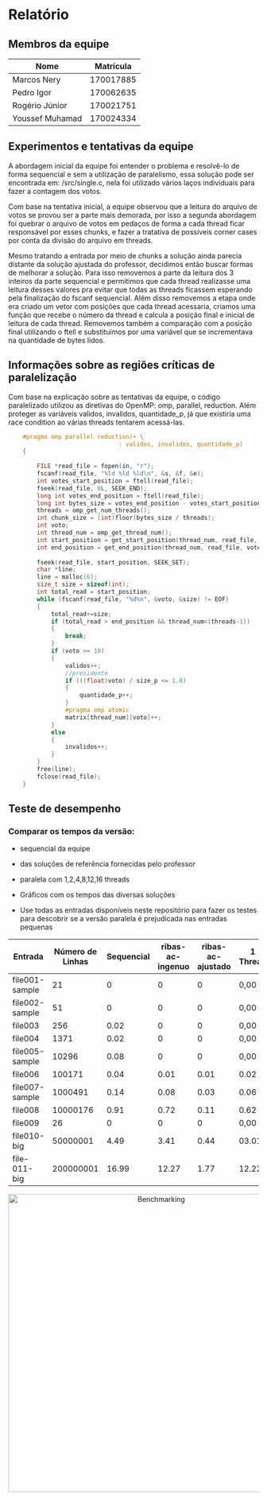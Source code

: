 # Relatório

## Membros da equipe

| Nome            | Matrícula |
| --------------- | --------- |
| Marcos Nery     | 170017885 |
| Pedro Igor      | 170062635 |
| Rogério Júnior  | 170021751 |
| Youssef Muhamad | 170024334 |

## Experimentos e tentativas da equipe

A abordagem inicial da equipe foi entender o problema e resolvê-lo de forma sequencial e sem a utilização de paralelismo, essa solução pode ser encontrada em: /src/single.c, nela foi utilizado vários laços individuais para fazer a contagem dos votos.

Com base na tentativa inicial, a equipe observou que a leitura do arquivo de votos se provou ser a parte mais demorada, por isso a segunda abordagem foi quebrar o arquivo de votos em pedaços de forma a cada thread ficar responsável por esses chunks, e fazer a tratativa de possíveis corner cases por conta da divisão do arquivo em threads.

Mesmo tratando a entrada por meio de chunks a solução ainda parecia distante da solução ajustada do professor, decidimos então buscar formas de melhorar a solução. Para isso removemos a parte da leitura dos 3 inteiros da parte sequencial e permitimos que cada thread realizasse uma leitura desses valores pra evitar que todas as threads ficassem esperando pela finalização do fscanf sequencial. Além disso removemos a etapa onde era criado um vetor com posições que cada thread acessaria, criamos uma função que recebe o número da thread e calcula a posição final e inicial de leitura de cada thread. Removemos também a comparação com a posição final utilizando o ftell e substituímos por uma variável que se incrementava na quantidade de bytes lidos.

## Informações sobre as regiões críticas de paralelização

Com base na explicação sobre as tentativas da equipe, o código paralelizado utilizou as diretivas do OpenMP: omp, parallel, reduction. Além proteger as variáveis validos, invalidos, quantidade_p, já que existiria uma race condition ao várias threads tentarem acessá-las.
```c
    #pragma omp parallel reduction(+ \
                               : validos, invalidos, quantidade_p)
    {
        
        FILE *read_file = fopen(in, "r");
        fscanf(read_file, "%ld %ld %ld\n", &s, &f, &e);
        int votes_start_position = ftell(read_file);
        fseek(read_file, 0L, SEEK_END);
        long int votes_end_position = ftell(read_file);
        long int bytes_size = votes_end_position - votes_start_position;
        threads = omp_get_num_threads();
        int chunk_size = (int)floor(bytes_size / threads);
        int voto;
        int thread_num = omp_get_thread_num();
        int start_position = get_start_position(thread_num, read_file, votes_start_position, chunk_size, threads);
        int end_position = get_end_position(thread_num, read_file, votes_start_position, chunk_size, threads);
        
        fseek(read_file, start_position, SEEK_SET);
        char *line;
        line = malloc(6);
        size_t size = sizeof(int);
        int total_read = start_position;
        while (fscanf(read_file, "%d%n", &voto, &size) != EOF)
        {
            total_read+=size;
            if (total_read > end_position && thread_num<(threads-1))
            {
                break;
            }
            if (voto >= 10)
            {
                validos++;
                //presidente
                if (((float)voto) / size_p <= 1.0)
                {
                    quantidade_p++;
                }
                #pragma omp atomic
                matrix[thread_num][voto]++;
            }
            else
            {
                invalidos++;
            }
        }
        free(line);
        fclose(read_file);
    }
```
## Teste de desempenho

### Comparar os tempos da versão:

- sequencial da equipe
- das soluções de referência fornecidas pelo professor
- paralela com 1,2,4,8,12,16 threads

- Gráficos com os tempos das diversas soluções
- Use todas as entradas disponíveis neste repositório para fazer os testes para descobrir se a versão paralela é prejudicada nas entradas pequenas

|Entrada       |Número de Linhas|Sequencial|ribas-ac-ingenuo|ribas-ac-ajustado|1 Thread|2 Threads|4 Threads|8 Threads|12 Threads|16 Threads|
|--------------|----------------|----------|----------------|-----------------|--------|---------|---------|---------|----------|----------|
|file001-sample|21              |0         |0               |0                |0,00    |0.04     |0.01     |0.03     |0.03      |0.04      |
|file002-sample|51              |0         |0               |0                |0,00    |0.02     |0.02     |0.04     |0.01      |0.02      |
|file003       |256             |0.02      |0               |0                |0,00    |0.04     |0.02     |0.04     |0.06      |0.04      |
|file004       |1371            |0.02      |0               |0                |0,00    |0.04     |0.03     |0.02     |0.03      |0.04      |
|file005-sample|10296           |0.08      |0               |0                |0,00    |0.05     |0.07     |0.05     |0.08      |0.08      |
|file006       |100171          |0.04      |0.01            |0.01             |0.02    |0.05     |0.07     |0.08     |0.07      |0.08      |
|file007-sample|1000491         |0.14      |0.08            |0.03             |0.06    |0.23     |0.22     |0.23     |0.23      |0.26      |
|file008       |10000176        |0.91      |0.72            |0.11             |0.62    |1.84     |1.78     |1.84     |1.85      |1.84      |
|file009       |26              |0         |0               |0                |0,00    |0,00     |0.01     |0.04     |0.01      |0.01      |
|file010-big   |50000001        |4.49      |3.41            |0.44             |03.01   |8.84     |8.62     |8.67     |8.93      |8.92      |
|file-011-big  |200000001       |16.99     |12.27           |1.77             |12.22   |32.65    |34.03    |33.45    |35.54     |35.83     |

<div>
    <a href="https://plotly.com/~rogerioo/7/?share_key=quggXYU785ruiP6OVN3yHc" target="_blank" title="Benchmarking" style="display: block; text-align: center;"><img src="https://plotly.com/~rogerioo/7.png?share_key=quggXYU785ruiP6OVN3yHc" alt="Benchmarking" style="max-width: 100%;width: 600px;"  width="600" onerror="this.onerror=null;this.src='https://plotly.com/404.png';" /></a>
    <script data-plotly="rogerioo:7" sharekey-plotly="quggXYU785ruiP6OVN3yHc" src="https://plotly.com/embed.js" async></script>
</div>